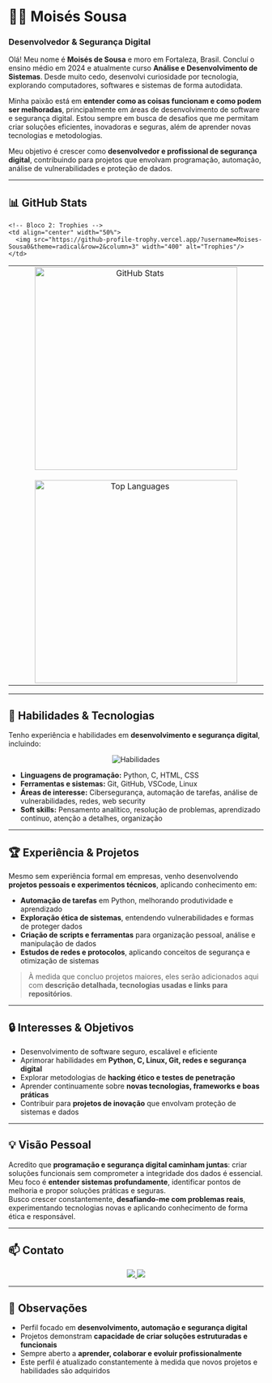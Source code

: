 # 🕵️‍♂️ Moisés Sousa
### Desenvolvedor & Segurança Digital

Olá! Meu nome é **Moisés de Sousa** e moro em Fortaleza, Brasil. Concluí o ensino médio em 2024 e atualmente curso **Análise e Desenvolvimento de Sistemas**. Desde muito cedo, desenvolvi curiosidade por tecnologia, explorando computadores, softwares e sistemas de forma autodidata.  

Minha paixão está em **entender como as coisas funcionam e como podem ser melhoradas**, principalmente em áreas de desenvolvimento de software e segurança digital. Estou sempre em busca de desafios que me permitam criar soluções eficientes, inovadoras e seguras, além de aprender novas tecnologias e metodologias.  

Meu objetivo é crescer como **desenvolvedor e profissional de segurança digital**, contribuindo para projetos que envolvam programação, automação, análise de vulnerabilidades e proteção de dados.

---

## 📊 GitHub Stats

<table width="100%">
  <tr>
    <!-- Bloco 1: Stats + Top Languages -->
    <td align="center" width="50%">
      <img src="https://github-readme-stats.vercel.app/api?username=Moises-Sousa0&show_icons=true&theme=radical&count_private=true&hide_border=true" width="400" alt="GitHub Stats"/>
      <br/><br/>
      <img src="https://github-readme-stats.vercel.app/api/top-langs/?username=Moises-Sousa0&theme=radical&layout=compact&langs_count=6&hide_border=true" width="400" alt="Top Languages"/>
    </td>

    <!-- Bloco 2: Trophies -->
    <td align="center" width="50%">
      <img src="https://github-profile-trophy.vercel.app/?username=Moises-Sousa0&theme=radical&row=2&column=3" width="400" alt="Trophies"/>
    </td>
  </tr>
</table>





---

## 🤖 Habilidades & Tecnologias

Tenho experiência e habilidades em **desenvolvimento e segurança digital**, incluindo:

<p align="center">
  <img src="https://skillicons.dev/icons?i=python,css,html,c,vscode,git,github,linux" alt="Habilidades"/>
</p>

- **Linguagens de programação:** Python, C, HTML, CSS  
- **Ferramentas e sistemas:** Git, GitHub, VSCode, Linux  
- **Áreas de interesse:** Cibersegurança, automação de tarefas, análise de vulnerabilidades, redes, web security  
- **Soft skills:** Pensamento analítico, resolução de problemas, aprendizado contínuo, atenção a detalhes, organização  

---

## 🏆 Experiência & Projetos

Mesmo sem experiência formal em empresas, venho desenvolvendo **projetos pessoais e experimentos técnicos**, aplicando conhecimento em:  

- **Automação de tarefas** em Python, melhorando produtividade e aprendizado  
- **Exploração ética de sistemas**, entendendo vulnerabilidades e formas de proteger dados  
- **Criação de scripts e ferramentas** para organização pessoal, análise e manipulação de dados  
- **Estudos de redes e protocolos**, aplicando conceitos de segurança e otimização de sistemas  

> À medida que concluo projetos maiores, eles serão adicionados aqui com **descrição detalhada, tecnologias usadas e links para repositórios**.

---

## 🔒 Interesses & Objetivos

- Desenvolvimento de software seguro, escalável e eficiente  
- Aprimorar habilidades em **Python, C, Linux, Git, redes e segurança digital**  
- Explorar metodologias de **hacking ético e testes de penetração**  
- Aprender continuamente sobre **novas tecnologias, frameworks e boas práticas**  
- Contribuir para **projetos de inovação** que envolvam proteção de sistemas e dados  

---

## 💡 Visão Pessoal

Acredito que **programação e segurança digital caminham juntas**: criar soluções funcionais sem comprometer a integridade dos dados é essencial.  
Meu foco é **entender sistemas profundamente**, identificar pontos de melhoria e propor soluções práticas e seguras.  
Busco crescer constantemente, **desafiando-me com problemas reais**, experimentando tecnologias novas e aplicando conhecimento de forma ética e responsável.  

---

## 📫 Contato

<p align="center">
  <a href="https://www.linkedin.com/in/mois%C3%A9s-sousa-20132a267/">
    <img src="https://img.shields.io/badge/-LinkedIn-blue?style=for-the-badge&logo=linkedin&logoColor=white"/>
  </a>
  <a href="mailto:moisessousanow@gmail.com">
    <img src="https://img.shields.io/badge/-Email-red?style=for-the-badge&logo=gmail&logoColor=white"/>
  </a>
</p>

---

## 📌 Observações

- Perfil focado em **desenvolvimento, automação e segurança digital**  
- Projetos demonstram **capacidade de criar soluções estruturadas e funcionais**  
- Sempre aberto a **aprender, colaborar e evoluir profissionalmente**  
- Este perfil é atualizado constantemente à medida que novos projetos e habilidades são adquiridos
